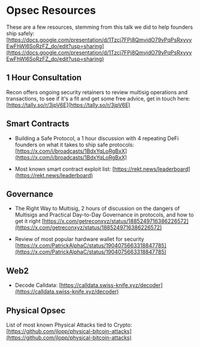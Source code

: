 # Opsec Resources

These are a few resources, stemming from this talk we did to help founders ship safely:
[https://docs.google.com/presentation/d/1Tzcj7FPj8QmvjdO79vPqPsRxyyyEwFhWl6SoRzFZ_do/edit?usp=sharing](https://docs.google.com/presentation/d/1Tzcj7FPj8QmvjdO79vPqPsRxyyyEwFhWl6SoRzFZ_do/edit?usp=sharing)


## 1 Hour Consultation

Recon offers ongoing security retainers to review multisig operations and transactions, to see if it's a fit and get some free advice, get in touch here: [https://tally.so/r/3jpV6E](https://tally.so/r/3jpV6E)

## Smart Contracts

- Building a Safe Protocol, a 1 hour discussion with 4 repeating DeFi founders on what it takes to ship safe protocols: [https://x.com/i/broadcasts/1BdxYqLoRgBxX](https://x.com/i/broadcasts/1BdxYqLoRgBxX)

- Most known smart contract exploit list: [https://rekt.news/leaderboard](https://rekt.news/leaderboard)

## Governance

- The Right Way to Multisig, 2 hours of discussion on the dangers of Multisigs and Practical Day-to-Day Governance in protocols, and how to get it right [https://x.com/getreconxyz/status/1885249716386226572](https://x.com/getreconxyz/status/1885249716386226572)

- Review of most popular hardware wallet for security [https://x.com/PatrickAlphaC/status/1904075663318847785](https://x.com/PatrickAlphaC/status/1904075663318847785)

## Web2

- Decode Calldata: [https://calldata.swiss-knife.xyz/decoder](https://calldata.swiss-knife.xyz/decoder)

## Physical Opsec

List of most known Physical Attacks tied to Crypto:
[https://github.com/jlopp/physical-bitcoin-attacks](https://github.com/jlopp/physical-bitcoin-attacks)
